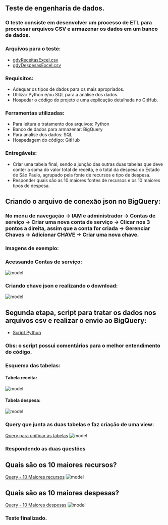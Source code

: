 ## Teste de engenharia de dados.

### O teste consiste em desenvolver um processo de ETL para processar arquivos CSV e armazenar os dados em um banco de dados.

### Arquivos para o teste:
- [gdvReceitasExcel.csv](docs/gdvReceitasExcel.csv)
- [gdvDespesasExcel.csv](docs/gdvReceitasExcel.csv)

### Requisitos:

- Adequar os tipos de dados para os mais apropriados.
- Utilizar Python e/ou SQL para a análise dos dados.
- Hospedar o código do projeto e uma explicação detalhada no GitHub.

### Ferramentas utilizadas: 

- Para leitura e tratamento dos arquivos: Python
- Banco de dados para armazenar: BigQuery
- Para analise dos dados: SQL
- Hospedagem do código: GitHub

### Entregáveis:

- Criar uma tabela final, sendo a junção das outras duas tabelas que deve conter a soma do valor total de receita, e o total da despesa do Estado de São Paulo, agrupado pela fonte de recursos e tipo de despesa.
- Responder quais são as 10 maiores fontes de recursos e os 10 maiores tipos de despesa.

## Criando o arquivo de conexão json no BigQuery:

### No menu de navegação -> IAM e administrador -> Contas de serviço -> Criar uma nova conta de serviço -> Clicar nos 3 pontos a direita, assim que a conta for criada -> Gerenciar Chaves -> Adicionar CHAVE -> Criar uma nova chave.

### Imagens de exemplo:

### Acessando Contas de serviço:
![model](imagens/conta_servico.png)

### Criando chave json e realizando o download:
![model](imagens/chave_json.png)

## Segunda etapa, script para tratar os dados nos arquivos csv e realizar o envio ao BigQuery:

- [Script Python](scripts/teste_esfera.ipynb)

### Obs: o script possui comentários para o melhor entendimento do código.

### Esquema das tabelas: 

#### Tabela receita:
![model](imagens/receita.png)

#### Tabela despesa:
![model](imagens/despesa.png)

### Query que junta as duas tabelas e faz criação de uma view: 

[Query para unificar as tabelas](scripts_sql/juncao_tabelas.sql)
![model](imagens/Union.png)

### Respondendo as duas questões 

## Quais são os 10 maiores recursos? 

[Query - 10 Maiores recursos](scripts_sql/10_maiores_recursos.sql)
![model](imagens/10_maiores_recursos.png)

## Quais são as 10 maiores despesas?

[Query - 10 Maiores despesas](scripts_sql/10_maiores_despesas.sql)
![model](imagens/10_maiores_despesas.png)

### Teste finalizado.